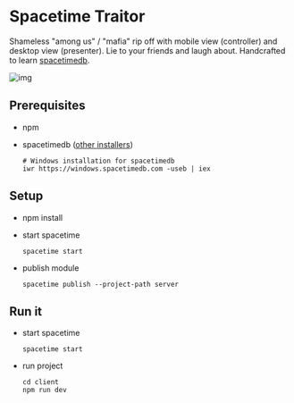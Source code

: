# Spacetime Traitor

Shameless "among us" / "mafia" rip off with mobile view (controller) and desktop view (presenter). Lie to your friends and laugh about. Handcrafted to learn [spacetimedb](https://spacetimedb.com/home).

![img](readme/demo.png)

## Prerequisites

- npm
- spacetimedb ([other installers](https://spacetimedb.com/install))

  ```pwsh
  # Windows installation for spacetimedb
  iwr https://windows.spacetimedb.com -useb | iex
  ```

## Setup

- npm install

- start spacetime

  ```pwsh
  spacetime start
  ```

- publish module

  ```pwsh
  spacetime publish --project-path server
  ```

## Run it

- start spacetime

  ```pwsh
  spacetime start
  ```

- run project

  ```pwsh
  cd client
  npm run dev
  ```
